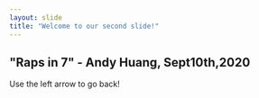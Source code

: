 ```yaml
---
layout: slide
title: "Welcome to our second slide!"
---
```

"Raps in 7" - Andy Huang, Sept10th,2020
---
Use the left arrow to go back!
